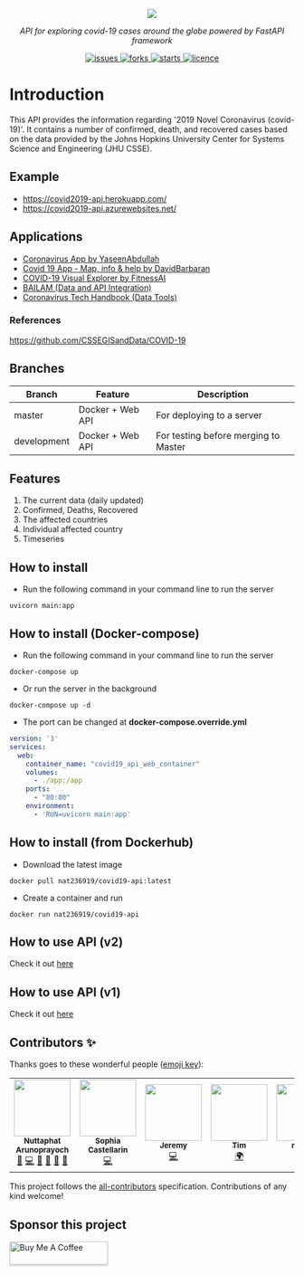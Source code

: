 <p align="center">
  <a href="https://nat236919.github.io/covid19-api/"><img src="https://i.ibb.co/Wg2yPBq/covid19-api-logo.png"></a>
</p>

<p align="center">
    <em>API for exploring covid-19 cases around the globe powered by FastAPI framework</em>
</p>

<p align="center">
  <a href="https://github.com/nat236919/Covid2019API/issues" target="_blank">
      <img src="https://img.shields.io/github/issues/nat236919/Covid2019API" alt="issues">
  </a>
  <a href="https://github.com/nat236919/Covid2019API/forks" target="_blank">
      <img src="https://img.shields.io/github/forks/nat236919/Covid2019API" alt="forks">
  </a>
  <a href="https://github.com/nat236919/Covid2019API/stars" target="_blank">
      <img src="https://img.shields.io/github/stars/nat236919/Covid2019API" alt="starts">
  </a>
  <a href="https://github.com/nat236919/Covid2019API/blob/master/LICENCE" target="_blank">
      <img src="https://img.shields.io/github/license/nat236919/Covid2019API" alt="licence">
  </a>
</p>

# Introduction

This API provides the information regarding '2019 Novel Coronavirus (covid-19)'. It contains a number of confirmed, death, and recovered cases based on the data provided by the Johns Hopkins University Center for Systems Science and Engineering (JHU CSSE).

## Example

* https://covid2019-api.herokuapp.com/
* https://covid2019-api.azurewebsites.net/

## Applications

* [Coronavirus App by YaseenAbdullah](https://github.com/YaseenAbdullah/coronavirus)
* [Covid 19 App - Map, info & help by DavidBarbaran](https://github.com/DavidBarbaran/Covid19App)
* [COVID-19 Visual Explorer by FitnessAI](https://www.fitnessai.com/covid-19-charts-coronavirus-growth-rate-visual-explorer)
* [BAILAM (Data and API Integration)](https://www.bailam.com/covid19)
* [Coronavirus Tech Handbook (Data Tools)](https://coronavirustechhandbook.com/data-tools)

### References

https://github.com/CSSEGISandData/COVID-19

## Branches

|  Branch           |     Feature                      |              Description                                     |
| ----------------- | -------------------------------- |  ----------------------------------------------------------- |
| master            | Docker + Web API                 | For deploying to a server                                    |
| development       | Docker + Web API                 | For testing before merging to Master                         |

## Features

1. The current data (daily updated)
2. Confirmed, Deaths, Recovered
3. The affected countries
4. Individual affected country
5. Timeseries

## How to install

* Run the following command in your command line to run the server

```console
uvicorn main:app
```

## How to install (Docker-compose)

* Run the following command in your command line to run the server

```console
docker-compose up
```

* Or run the server in the background

```console
docker-compose up -d
```

* The port can be changed at <b>docker-compose.override.yml</b>

```yml
version: '3'
services:
  web:
    container_name: "covid19_api_web_container"
    volumes:
      - ./app:/app
    ports:
      - "80:80"
    environment:
      - 'RUN=uvicorn main:app'
```

## How to install (from Dockerhub)

* Download the latest image

```console
docker pull nat236919/covid19-api:latest
```

* Create a container and run

```console
docker run nat236919/covid19-api
```

## How to use API (v2)

Check it out [here](./app/routers/v2/README.md)

## How to use API (v1)

Check it out [here](./app/routers/v1/README.md)

## Contributors ✨

Thanks goes to these wonderful people ([emoji key](https://allcontributors.org/docs/en/emoji-key)):

<!-- ALL-CONTRIBUTORS-LIST:START - Do not remove or modify this section -->
<!-- prettier-ignore-start -->
<!-- markdownlint-disable -->
<table>
  <tr>
    <td align="center"><a href="http://nuttaphat.azurewebsites.net"><img src="https://avatars0.githubusercontent.com/u/9074112?v=4" width="100px;" alt=""/><br /><sub><b>Nuttaphat Arunoprayoch</b></sub></a><br /><a href="#maintenance-nat236919" title="Maintenance">🚧</a> <a href="https://github.com/nat236919/covid19-api/commits?author=nat236919" title="Code">💻</a> <a href="https://github.com/nat236919/covid19-api/issues?q=author%3Anat236919" title="Bug reports">🐛</a> <a href="https://github.com/nat236919/covid19-api/commits?author=nat236919" title="Documentation">📖</a> <a href="#ideas-nat236919" title="Ideas, Planning, & Feedback">🤔</a> <a href="https://github.com/nat236919/covid19-api/pulls?q=is%3Apr+reviewed-by%3Anat236919" title="Reviewed Pull Requests">👀</a></td>
    <td align="center"><a href="https://github.com/soapy1"><img src="https://avatars0.githubusercontent.com/u/976973?v=4" width="100px;" alt=""/><br /><sub><b>Sophia Castellarin</b></sub></a><br /><a href="https://github.com/nat236919/covid19-api/commits?author=soapy1" title="Code">💻</a></td>
    <td align="center"><a href="https://keybase.io/endoffile78"><img src="https://avatars2.githubusercontent.com/u/11342054?v=4" width="100px;" alt=""/><br /><sub><b>Jeremy</b></sub></a><br /><a href="https://github.com/nat236919/covid19-api/commits?author=endoffile78" title="Code">💻</a></td>
    <td align="center"><a href="https://github.com/ChooseYourPlan"><img src="https://avatars2.githubusercontent.com/u/32968964?v=4" width="100px;" alt=""/><br /><sub><b>Tim</b></sub></a><br /><a href="#translation-ChooseYourPlan" title="Translation">🌍</a></td>
    <td align="center"><a href="https://github.com/melsaa"><img src="https://avatars0.githubusercontent.com/u/32761948?v=4" width="100px;" alt=""/><br /><sub><b>melsaa</b></sub></a><br /><a href="https://github.com/nat236919/covid19-api/commits?author=melsaa" title="Code">💻</a></td>
  </tr>
</table>

<!-- markdownlint-enable -->
<!-- prettier-ignore-end -->
<!-- ALL-CONTRIBUTORS-LIST:END -->

This project follows the [all-contributors](https://github.com/all-contributors/all-contributors) specification. Contributions of any kind welcome!

## Sponsor this project

<a href="https://www.buymeacoffee.com/HdYFLQU" target="_blank"><img src="https://www.buymeacoffee.com/assets/img/custom_images/orange_img.png" alt="Buy Me A Coffee" style="height: 41px !important;width: 174px !important;box-shadow: 0px 3px 2px 0px rgba(190, 190, 190, 0.5) !important;" ></a>
